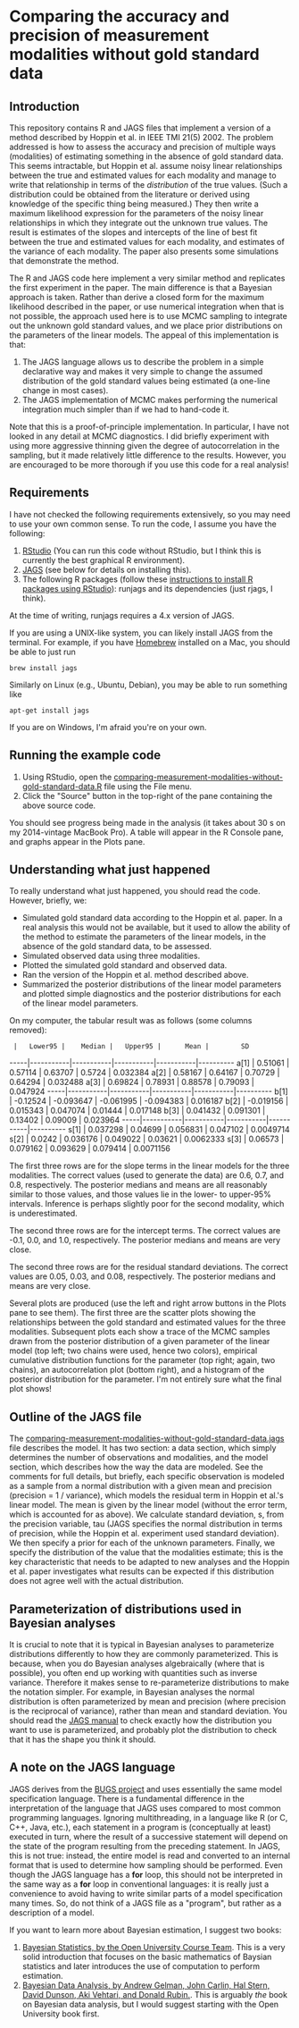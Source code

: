 # Comparing the accuracy and precision of measurement modalities without gold standard data

## Introduction

This repository contains R and JAGS files that implement a version of a method described by Hoppin et al. in IEEE TMI 21(5) 2002. The problem addressed is how to assess the accuracy and precision of multiple ways (modalities) of estimating something in the absence of gold standard data. This seems intractable, but Hoppin et al. assume noisy linear relationships between the true and estimated values for each modality and manage to write that relationship in terms of the *distribution* of the true values. (Such a distribution could be obtained from the literature or derived using knowledge of the specific thing being measured.) They then write a maximum likelihood expression for the parameters of the noisy linear relationships in which they integrate out the unknown true values. The result is estimates of the slopes and intercepts of the line of best fit between the true and estimated values for each modality, and estimates of the variance of each modality. The paper also presents some simulations that demonstrate the method.

The R and JAGS code here implement a very similar method and replicates the first experiment in the paper. The main difference is that a Bayesian approach is taken. Rather than derive a closed form for the maximum likelihood described in the paper, or use numerical integration when that is not possible, the approach used here is to use MCMC sampling to integrate out the unknown gold standard values, and we place prior distributions on the parameters of the linear models. The appeal of this implementation is that:

1. The JAGS language allows us to describe the problem in a simple declarative way and makes it very simple to change the assumed distribution of the gold standard values being estimated (a one-line change in most cases).
2. The JAGS implementation of MCMC makes performing the numerical integration much simpler than if we had to hand-code it.

Note that this is a proof-of-principle implementation. In particular, I have not looked in any detail at MCMC diagnostics. I did briefly experiment with using more aggressive thinning given the degree of autocorrelation in the sampling, but it made relatively little difference to the results. However, you are encouraged to be more thorough if you use this code for a real analysis!

## Requirements

I have not checked the following requirements extensively, so you may need to use your own common sense. To run the code, I assume you have the following:

1. [RStudio](http://www.rstudio.com) (You can run this code without RStudio, but I think this is currently the best graphical R environment).
2. [JAGS](http://mcmc-jags.sourceforge.net) (see below for details on installing this).
3. The following R packages (follow these [instructions to install R packages using RStudio](http://quietube6.com/v.php/http://www.youtube.com/watch?v=u1r5XTqrCTQ)): runjags and its dependencies (just rjags, I think).

At the time of writing, runjags requires a 4.x version of JAGS.

If you are using a UNIX-like system, you can likely install JAGS from the terminal. For example, if you have [Homebrew](http://brew.sh) installed on a Mac, you should be able to just run

```
brew install jags
```

Similarly on Linux (e.g., Ubuntu, Debian), you may be able to run something like

```
apt-get install jags
```

If you are on Windows, I'm afraid you're on your own.


## Running the example code

1. Using RStudio, open the [comparing-measurement-modalities-without-gold-standard-data.R](comparing-measurement-modalities-without-gold-standard-data.R) file using the File menu.
2. Click the "Source" button in the top-right of the pane containing the above source code.

You should see progress being made in the analysis (it takes about 30 s on my 2014-vintage MacBook Pro). A table will appear in the R Console pane, and graphs appear in the Plots pane.

## Understanding what just happened

To really understand what just happened, you should read the code. However, briefly, we:

* Simulated gold standard data according to the Hoppin et al. paper. In a real analysis this would not be available, but it used to allow the ability of the method to estimate the parameters of the linear models, in the absence of the gold standard data, to be assessed.
* Simulated observed data using three modalities.
* Plotted the simulated gold standard and observed data.
* Ran the version of the Hoppin et al. method described above.
* Summarized the posterior distributions of the linear model parameters and plotted simple diagnostics and the posterior distributions for each of the linear model parameters.

On my computer, the tabular result was as follows (some columns removed):

     |   Lower95 |    Median |   Upper95 |      Mean |        SD
-----|-----------|-----------|-----------|-----------|----------
a[1] |   0.51061 | 0.57114   | 0.63707   | 0.5724    |  0.032384
a[2] |   0.58167 | 0.64167   | 0.70729   | 0.64294   |  0.032488
a[3] |   0.69824 | 0.78931   | 0.88578   | 0.79093   |  0.047924
-----|-----------|-----------|-----------|-----------|----------
b[1] |  -0.12524 | -0.093647 | -0.061995 | -0.094383 |  0.016187
b[2] | -0.019156 | 0.015343  | 0.047074  | 0.01444   |  0.017148
b[3] |  0.041432 | 0.091301  | 0.13402   | 0.09009   |  0.023964
-----|-----------|-----------|-----------|-----------|----------
s[1] |  0.037298 | 0.04699   | 0.056831  | 0.047102  | 0.0049714
s[2] |    0.0242 | 0.036176  | 0.049022  | 0.03621   | 0.0062333
s[3] |   0.06573 | 0.079162  | 0.093629  | 0.079414  | 0.0071156

The first three rows are for the slope terms in the linear models for the three modalities. The correct values (used to generate the data) are 0.6, 0.7, and 0.8, respectively. The posterior medians and means are all reasonably similar to those values, and those values lie in the lower- to upper-95% intervals. Inference is perhaps slightly poor for the second modality, which is underestimated.

The second three rows are for the intercept terms. The correct values are -0.1, 0.0, and 1.0, respectively. The posterior medians and means are very close.

The second three rows are for the residual standard deviations. The correct values are 0.05, 0.03, and 0.08, respectively. The posterior medians and means are very close.

Several plots are produced (use the left and right arrow buttons in the Plots pane to see them). The first three are the scatter plots showing the relationships between the gold standard and estimated values for the three modalities. Subsequent plots each show a trace of the MCMC samples drawn from the posterior distribution of a given parameter of the linear model (top left; two chains were used, hence two colors), empirical cumulative distribution functions for the parameter (top right; again, two chains), an autocorrelation plot (bottom right), and a histogram of the posterior distribution for the parameter. I'm not entirely sure what the final plot shows!


## Outline of the JAGS file

The [comparing-measurement-modalities-without-gold-standard-data.jags](comparing-measurement-modalities-without-gold-standard-data.jags) file describes the model. It has two section: a data section, which simply determines the number of observations and modalities, and the model section, which describes how the way the data are modeled. See the comments for full details, but briefly, each specific observation is modeled as a sample from a normal distribution with a given mean and precision (precision = 1 / variance), which models the residual term in Hoppin et al.'s linear model. The mean is given by the linear model (without the error term, which is accounted for as above). We calculate standard deviation, s, from the precision variable, tau (JAGS specifies the normal distribution in terms of precision, while the Hoppin et al. experiment used standard deviation). We then specify a prior for each of the unknown parameters. Finally, we specify the distribution of the value that the modalities estimate; this is the key characteristic that needs to be adapted to new analyses and the Hoppin et al. paper investigates what results can be expected if this distribution does not agree well with the actual distribution.


## Parameterization of distributions used in Bayesian analyses

It is crucial to note that it is typical in Bayesian analyses to parameterize distributions differently to how they are commonly parameterized. This is because, when you do Bayesian analyses algebraically (where that is possible), you often end up working with quantities such as inverse variance. Therefore it makes sense to re-parameterize distributions to make the notation simpler. For example, in Bayesian analyses the normal distribution is often parameterized by mean and precision (where precision is the reciprocal of variance), rather than mean and standard deviation. You should read the [JAGS manual](http://sourceforge.net/projects/mcmc-jags/files/Manuals/4.x/) to check exactly how the distribution you want to use is parameterized, and probably plot the distribution to check that it has the shape you think it should.


## A note on the JAGS language

JAGS derives from the [BUGS project](http://www.mrc-bsu.cam.ac.uk/software/bugs/) and uses essentially the same model specification language. There is a fundamental difference in the interpretation of the language that JAGS uses compared to most common programming languages. Ignoring multithreading, in a language like R (or C, C++, Java, etc.), each statement in a program is (conceptually at least) executed in turn, where the result of a successive statement will depend on the state of the program resulting from the preceding statement. In JAGS, this is not true: instead, the entire model is read and converted to an internal format that is used to determine how sampling should be performed. Even though the JAGS language has a **for** loop, this should not be interpreted in the same way as a **for** loop in conventional languages: it is really just a convenience to avoid having to write similar parts of a model specification many times. So, do not think of a JAGS file as a "program", but rather as a description of a model.


If you want to learn more about Bayesian estimation, I suggest two books:

1. [Bayesian Statistics, by the Open University Course Team](http://www.amazon.co.uk/dp/B00IJ0ORL6). This is a very solid introduction that focuses on the basic mathematics of Baysian statistics and later introduces the use of computation to perform estimation.
2. [Bayesian Data Analysis, by Andrew Gelman, John Carlin, Hal Stern, David Dunson, Aki Vehtari, and Donald Rubin.](http://www.stat.columbia.edu/~gelman/book/). This is arguably *the* book on Bayesian data analysis, but I would suggest starting with the Open University book first.


